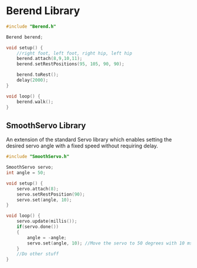 # Berend  Library

``` cpp
#include "Berend.h"

Berend berend;

void setup() {
    //right foot, left foot, right hip, left hip
    berend.attach(8,9,10,11);
    berend.setRestPositions(95, 105, 90, 90);

    berend.toRest();
    delay(2000);
}

void loop() {
    berend.walk();
}
```

## SmoothServo  Library
An extension of the standard Servo library which enables setting the desired servo angle with a fixed speed without requiring delay.

``` cpp
#include "SmoothServo.h"

SmoothServo servo;
int angle = 50;

void setup() {
    servo.attach(8);
    servo.setRestPosition(90);
    servo.set(angle, 10);
}

void loop() {
    servo.update(millis());
    if(servo.done())
    {
        angle = -angle;
        servo.set(angle, 10); //Move the servo to 50 degrees with 10 ms steps.
    }
    //Do other stuff
}
```
